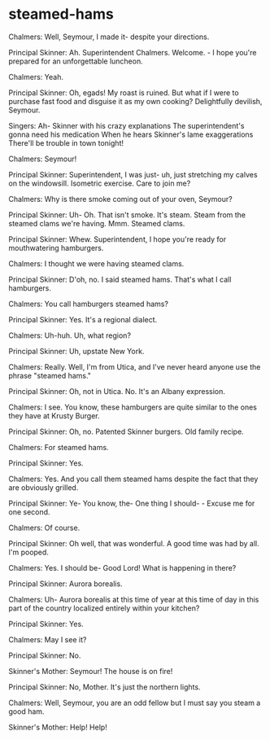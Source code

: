 # steamed-hams

Chalmers: Well, Seymour, I made it- despite your directions.

Principal Skinner: Ah. Superintendent Chalmers. Welcome. - I hope you're prepared for an unforgettable luncheon.

Chalmers: Yeah.

Principal Skinner: Oh, egads! My roast is ruined. But what if I were to purchase fast food and disguise it as my own cooking? Delightfully devilish, Seymour.

Singers: Ah- Skinner with his crazy explanations The superintendent's gonna need his medication When he hears Skinner's lame exaggerations There'll be trouble in town tonight!

Chalmers: Seymour!

Principal Skinner: Superintendent, I was just- uh, just stretching my calves on the windowsill. Isometric exercise. Care to join me?

Chalmers: Why is there smoke coming out of your oven, Seymour?

Principal Skinner: Uh- Oh. That isn't smoke. It's steam. Steam from the steamed clams we're having. Mmm. Steamed clams.

Principal Skinner: Whew. Superintendent, I hope you're ready for mouthwatering hamburgers.

Chalmers: I thought we were having steamed clams.

Principal Skinner: D'oh, no. I said steamed hams. That's what I call hamburgers.

Chalmers: You call hamburgers steamed hams?

Principal Skinner: Yes. It's a regional dialect.

Chalmers: Uh-huh. Uh, what region?

Principal Skinner: Uh, upstate New York.

Chalmers: Really. Well, I'm from Utica, and I've never heard anyone use the phrase "steamed hams."

Principal Skinner: Oh, not in Utica. No. It's an Albany expression.

Chalmers: I see. You know, these hamburgers are quite similar to the ones they have at Krusty Burger.

Principal Skinner: Oh, no. Patented Skinner burgers. Old family recipe.

Chalmers: For steamed hams.

Principal Skinner: Yes.

Chalmers: Yes. And you call them steamed hams despite the fact that they are obviously grilled.

Principal Skinner: Ye- You know, the- One thing I should- - Excuse me for one second.

Chalmers: Of course.

Principal Skinner: Oh well, that was wonderful. A good time was had by all. I'm pooped.

Chalmers: Yes. I should be- Good Lord! What is happening in there?

Principal Skinner: Aurora borealis.

Chalmers: Uh- Aurora borealis at this time of year at this time of day in this part of the country localized entirely within your kitchen?

Principal Skinner: Yes.

Chalmers: May I see it?

Principal Skinner: No.

Skinner's Mother: Seymour! The house is on fire!

Principal Skinner: No, Mother. It's just the northern lights.

Chalmers: Well, Seymour, you are an odd fellow but I must say you steam a good ham.

Skinner's Mother: Help! Help!
